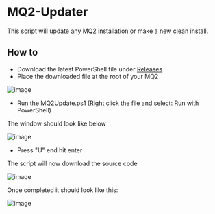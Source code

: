 # MQ2-Updater
This script will update any MQ2 installation or make a new clean install.
## How to
- Download the latest PowerShell file under [Releases](https://github.com/Zoh63392187/MQ2-Updater/releases/)
- Place the downloaded file at the root of your MQ2

![image](![image]([assets/howto1.png]()))

- Run the MQ2Update.ps1 (Right click the file and select: Run with PowerShell)

The window should look like below

![image](![image]([assets/howto2.png]()))

- Press "U" end hit enter

The script will now download the source code

![image](![image]([assets/howto3.png]()))

Once completed it should look like this:

![image](![image]([assets/howto4.png]()))